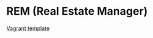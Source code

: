 REM (Real Estate Manager)
========================

[Vagrant template](https://github.com/rails/rails-dev-box)
